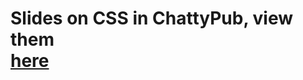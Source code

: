 # Slides on CSS in ChattyPub, view them <br />[here](https://hackersanddesigners.github.io/chatty-pub-korea/)